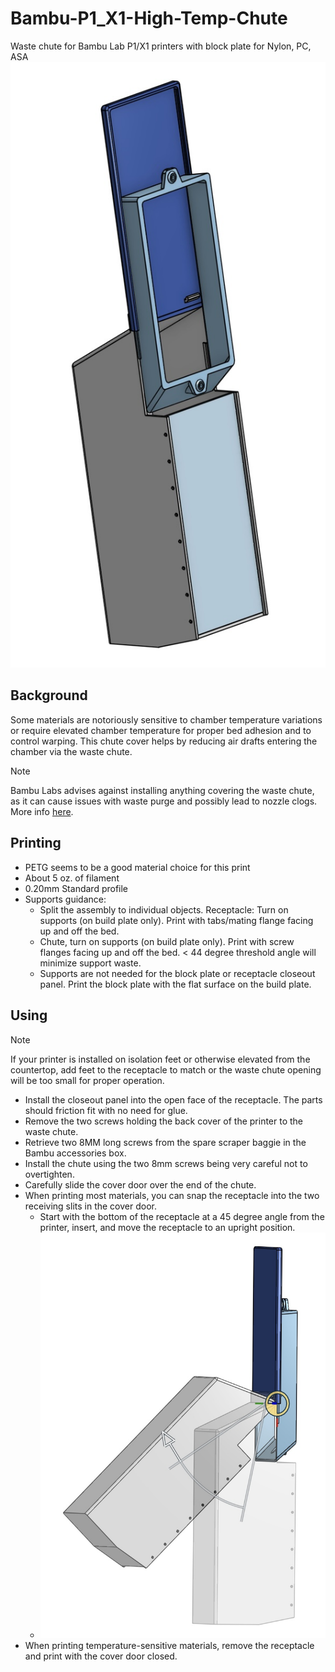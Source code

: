 # Bambu-P1_X1-High-Temp-Chute
Waste chute for Bambu Lab P1/X1 printers with block plate for Nylon, PC, ASA
![Bambu high temp chute rendering](https://github.com/Xorlent/Bambu-P1_X1-High-Temp-Chute/blob/main/images/Bambu-High-Temp-Chute.jpg)
## Background
Some materials are notoriously sensitive to chamber temperature variations or require elevated chamber temperature for proper bed adhesion and to control warping.  This chute cover helps by reducing air drafts entering the chamber via the waste chute.
> [!NOTE]
> Bambu Labs advises against installing anything covering the waste chute, as it can cause issues with waste purge and possibly lead to nozzle clogs.  More info [here](https://wiki.bambulab.com/en/general/bambu-mods-to-avoid).

## Printing
- PETG seems to be a good material choice for this print
- About 5 oz. of filament
- 0.20mm Standard profile
- Supports guidance:
  - Split the assembly to individual objects.  Receptacle: Turn on supports (on build plate only).  Print with tabs/mating flange facing up and off the bed.
  - Chute, turn on supports (on build plate only).  Print with screw flanges facing up and off the bed.  < 44 degree threshold angle will minimize support waste.
  - Supports are not needed for the block plate or receptacle closeout panel.  Print the block plate with the flat surface on the build plate.

## Using
> [!NOTE]
> If your printer is installed on isolation feet or otherwise elevated from the countertop, add feet to the receptacle to match or the waste chute opening will be too small for proper operation.
- Install the closeout panel into the open face of the receptacle.  The parts should friction fit with no need for glue.
- Remove the two screws holding the back cover of the printer to the waste chute.
- Retrieve two 8MM long screws from the spare scraper baggie in the Bambu accessories box.
- Install the chute using the two 8mm screws being very careful not to overtighten.
- Carefully slide the cover door over the end of the chute.
- When printing most materials, you can snap the receptacle into the two receiving slits in the cover door.
  - Start with the bottom of the receptacle at a 45 degree angle from the printer, insert, and move the receptacle to an upright position.
  - ![Installing receptacle](https://github.com/Xorlent/Bambu-P1_X1-High-Temp-Chute/blob/main/images/Installing-Receptacle.jpg)
- When printing temperature-sensitive materials, remove the receptacle and print with the cover door closed.
